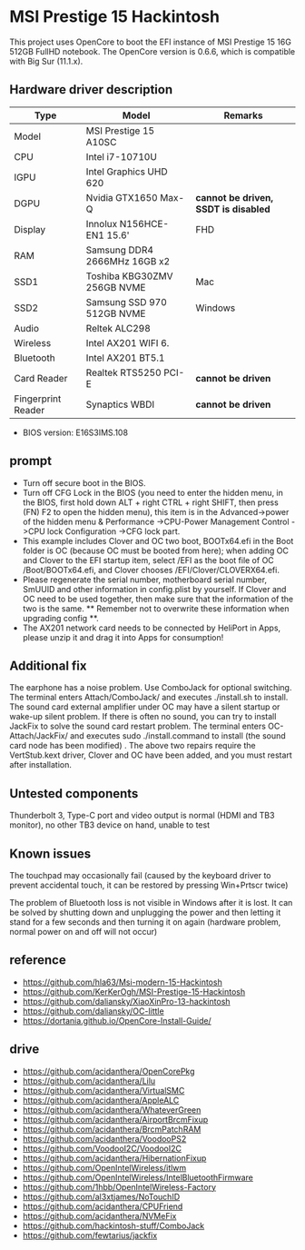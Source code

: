 # MSI Prestige 15 Hackintosh
This project uses OpenCore to boot the EFI instance of MSI Prestige 15 16G 512GB FullHD notebook. The OpenCore version is 0.6.6, which is compatible with Big Sur (11.1.x).

## Hardware driver description
| Type               | Model                                 | Remarks                   |
| ------------------ | ------------------------------------- | ------------------------- |
| Model              | MSI Prestige 15 A10SC                 |                           |
| CPU                | Intel i7-10710U                       |                           |
| IGPU               | Intel Graphics UHD 620                |                           |
| DGPU               | Nvidia GTX1650 Max-Q                  | **cannot be driven, SSDT is disabled**  |
| Display            | Innolux N156HCE-EN1 15.6'     | FHD                          |
| RAM                | Samsung DDR4 2666MHz 16GB x2          |                           |
| SSD1               | Toshiba KBG30ZMV 256GB NVME          | Mac                          |
| SSD2               | Samsung SSD 970 512GB NVME            | Windows                    |
| Audio              | Reltek ALC298                         |                           |
| Wireless           | Intel AX201 WIFI 6.                   |                           |
| Bluetooth          | Intel AX201 BT5.1                     |                           |
| Card Reader        | Realtek RTS5250 PCI-E                 | **cannot be driven**      |
| Fingerprint Reader | Synaptics WBDI                        | **cannot be driven**      |

- BIOS version: E16S3IMS.108

## prompt
- Turn off secure boot in the BIOS.
- Turn off CFG Lock in the BIOS (you need to enter the hidden menu, in the BIOS, first hold down ALT + right CTRL + right SHIFT, then press (FN) F2 to open the hidden menu), this item is in the Advanced->power of the hidden menu & Performance ->CPU-Power Management Control ->CPU lock Configuration ->CFG lock part.
- This example includes Clover and OC two boot, BOOTx64.efi in the Boot folder is OC (because OC must be booted from here); when adding OC and Clover to the EFI startup item, select /EFI as the boot file of OC /Boot/BOOTx64.efi, and Clover chooses /EFI/Clover/CLOVERX64.efi.
- Please regenerate the serial number, motherboard serial number, SmUUID and other information in config.plist by yourself. If Clover and OC need to be used together, then make sure that the information of the two is the same. ** Remember not to overwrite these information when upgrading config **.
- The AX201 network card needs to be connected by HeliPort in Apps, please unzip it and drag it into Apps for consumption!

## Additional fix
The earphone has a noise problem. Use ComboJack for optional switching. The terminal enters Attach/ComboJack/ and executes ./install.sh to install.
The sound card external amplifier under OC may have a silent startup or wake-up silent problem. If there is often no sound, you can try to install JackFix to solve the sound card restart problem. The terminal enters OC-Attach/JackFix/ and executes sudo ./install.command to install (the sound card node has been modified) .
The above two repairs require the VertStub.kext driver, Clover and OC have been added, and you must restart after installation.

## Untested components
Thunderbolt 3, Type-C port and video output is normal (HDMI and TB3 monitor), no other TB3 device on hand, unable to test

## Known issues
The touchpad may occasionally fail (caused by the keyboard driver to prevent accidental touch, it can be restored by pressing Win+Prtscr twice)

The problem of Bluetooth loss is not visible in Windows after it is lost. It can be solved by shutting down and unplugging the power and then letting it stand for a few seconds and then turning it on again (hardware problem, normal power on and off will not occur)

## reference
- https://github.com/hla63/Msi-modern-15-Hackintosh
- https://github.com/KerKerOgh/MSI-Prestige-15-Hackintosh
- https://github.com/daliansky/XiaoXinPro-13-hackintosh
- https://github.com/daliansky/OC-little
- https://dortania.github.io/OpenCore-Install-Guide/

## drive
- https://github.com/acidanthera/OpenCorePkg
- https://github.com/acidanthera/Lilu
- https://github.com/acidanthera/VirtualSMC
- https://github.com/acidanthera/AppleALC
- https://github.com/acidanthera/WhateverGreen
- https://github.com/acidanthera/AirportBrcmFixup
- https://github.com/acidanthera/BrcmPatchRAM
- https://github.com/acidanthera/VoodooPS2
- https://github.com/VoodooI2C/VoodooI2C
- https://github.com/acidanthera/HibernationFixup
- https://github.com/OpenIntelWireless/itlwm
- https://github.com/OpenIntelWireless/IntelBluetoothFirmware
- https://github.com/1hbb/OpenIntelWireless-Factory
- https://github.com/al3xtjames/NoTouchID
- https://github.com/acidanthera/CPUFriend
- https://github.com/acidanthera/NVMeFix
- https://github.com/hackintosh-stuff/ComboJack
- https://github.com/fewtarius/jackfix
